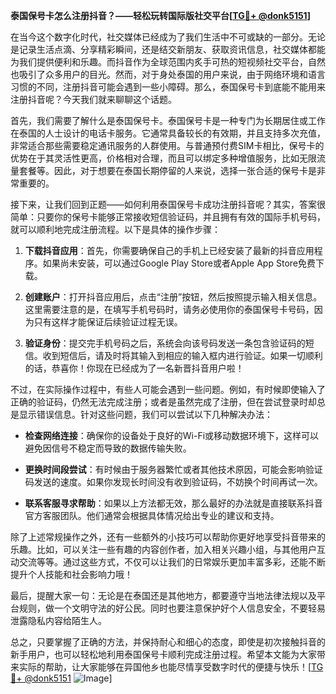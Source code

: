 **泰国保号卡怎么注册抖音？——轻松玩转国际版社交平台[[TG💪+ @donk5151](https://t.me/s/donk5151)]**

在当今这个数字化时代，社交媒体已经成为了我们生活中不可或缺的一部分。无论是记录生活点滴、分享精彩瞬间，还是结交新朋友、获取资讯信息，社交媒体都能为我们提供便利和乐趣。而抖音作为全球范围内炙手可热的短视频社交平台，自然也吸引了众多用户的目光。然而，对于身处泰国的用户来说，由于网络环境和语言习惯的不同，注册抖音可能会遇到一些小障碍。那么，泰国保号卡到底能不能用来注册抖音呢？今天我们就来聊聊这个话题。

首先，我们需要了解什么是泰国保号卡。泰国保号卡是一种专门为长期居住或工作在泰国的人士设计的电话卡服务。它通常具备较长的有效期，并且支持多次充值，非常适合那些需要稳定通讯服务的人群使用。与普通预付费SIM卡相比，保号卡的优势在于其灵活性更高，价格相对合理，而且可以绑定多种增值服务，比如无限流量套餐等。因此，对于想要在泰国长期停留的人来说，选择一张合适的保号卡是非常重要的。

接下来，让我们回到正题——如何利用泰国保号卡成功注册抖音呢？其实，答案很简单：只要你的保号卡能够正常接收短信验证码，并且拥有有效的国际手机号码，就可以顺利地完成注册流程。以下是具体的操作步骤：

1. **下载抖音应用**：首先，你需要确保自己的手机上已经安装了最新的抖音应用程序。如果尚未安装，可以通过Google Play Store或者Apple App Store免费下载。

2. **创建账户**：打开抖音应用后，点击“注册”按钮，然后按照提示输入相关信息。这里需要注意的是，在填写手机号码时，请务必使用你的泰国保号卡号码，因为只有这样才能保证后续验证过程无误。

3. **验证身份**：提交完手机号码之后，系统会向该号码发送一条包含验证码的短信。收到短信后，请及时将其输入到相应的输入框内进行验证。如果一切顺利的话，恭喜你！你现在已经成为了一名新晋抖音用户啦！

不过，在实际操作过程中，有些人可能会遇到一些问题。例如，有时候即使输入了正确的验证码，仍然无法完成注册；或者是虽然完成了注册，但在尝试登录时却总是显示错误信息。针对这些问题，我们可以尝试以下几种解决办法：

- **检查网络连接**：确保你的设备处于良好的Wi-Fi或移动数据环境下，这样可以避免因信号不稳定而导致的数据传输失败。
  
- **更换时间段尝试**：有时候由于服务器繁忙或者其他技术原因，可能会影响验证码发送的速度。如果你发现长时间没有收到验证码，不妨换个时间再试一次。

- **联系客服寻求帮助**：如果以上方法都无效，那么最好的办法就是直接联系抖音官方客服团队。他们通常会根据具体情况给出专业的建议和支持。

除了上述常规操作之外，还有一些额外的小技巧可以帮助你更好地享受抖音带来的乐趣。比如，可以关注一些有趣的内容创作者，加入相关兴趣小组，与其他用户互动交流等等。通过这些方式，不仅可以让我们的日常娱乐更加丰富多彩，还能不断提升个人技能和社会影响力哦！

最后，提醒大家一句：无论是在泰国还是其他地方，都要遵守当地法律法规以及平台规则，做一个文明守法的好公民。同时也要注意保护好个人信息安全，不要轻易泄露隐私内容给陌生人。

总之，只要掌握了正确的方法，并保持耐心和细心的态度，即使是初次接触抖音的新手用户，也可以轻松地利用泰国保号卡顺利完成注册过程。希望本文能为大家带来实际的帮助，让大家能够在异国他乡也能尽情享受数字时代的便捷与快乐！[[TG💪+ @donk5151](https://t.me/s/donk5151) ![Image](https://i.postimg.cc/rwNCRYN7/Snipaste-2025-04-30-17-27-05.png)]